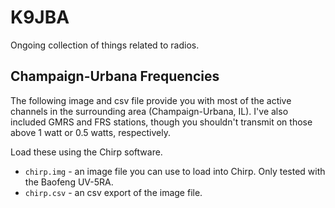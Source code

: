 # K9JBA
Ongoing collection of things related to radios.

## Champaign-Urbana Frequencies
The following image and csv file provide you with most of the active channels in the surrounding area (Champaign-Urbana, IL). I've also included GMRS and FRS stations, though you shouldn't transmit on those above 1 watt or 0.5 watts, respectively.

Load these using the Chirp software.
* `chirp.img` - an image file you can use to load into Chirp. Only tested with the Baofeng UV-5RA.
* `chirp.csv` - an csv export of the image file. 


